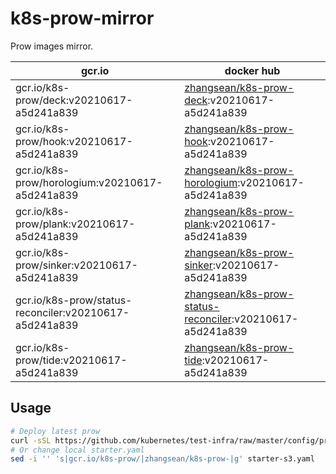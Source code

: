 # k8s-prow-mirror

Prow images mirror.

gcr.io | docker hub
---|---
gcr.io/k8s-prow/deck:v20210617-a5d241a839 | [zhangsean/k8s-prow-deck](https://hub.docker.com/r/zhangsean/k8s-prow-deck):v20210617-a5d241a839
gcr.io/k8s-prow/hook:v20210617-a5d241a839 | [zhangsean/k8s-prow-hook](https://hub.docker.com/r/zhangsean/k8s-prow-hook):v20210617-a5d241a839
gcr.io/k8s-prow/horologium:v20210617-a5d241a839 | [zhangsean/k8s-prow-horologium](https://hub.docker.com/r/zhangsean/k8s-prow-horologium):v20210617-a5d241a839
gcr.io/k8s-prow/plank:v20210617-a5d241a839 | [zhangsean/k8s-prow-plank](https://hub.docker.com/r/zhangsean/k8s-prow-plank):v20210617-a5d241a839
gcr.io/k8s-prow/sinker:v20210617-a5d241a839 | [zhangsean/k8s-prow-sinker](https://hub.docker.com/r/zhangsean/k8s-prow-sinker):v20210617-a5d241a839
gcr.io/k8s-prow/status-reconciler:v20210617-a5d241a839 | [zhangsean/k8s-prow-status-reconciler](https://hub.docker.com/r/zhangsean/k8s-prow-status-reconciler):v20210617-a5d241a839
gcr.io/k8s-prow/tide:v20210617-a5d241a839 | [zhangsean/k8s-prow-tide](https://hub.docker.com/r/zhangsean/k8s-prow-tide):v20210617-a5d241a839

## Usage

```bash
# Deploy latest prow
curl -sSL https://github.com/kubernetes/test-infra/raw/master/config/prow/cluster/starter-s3.yaml | sed 's|gcr.io/k8s-prow/|zhangsean/k8s-prow-|g' | kubectl apply -f -
# Or change local starter.yaml
sed -i '' 's|gcr.io/k8s-prow/|zhangsean/k8s-prow-|g' starter-s3.yaml
```
